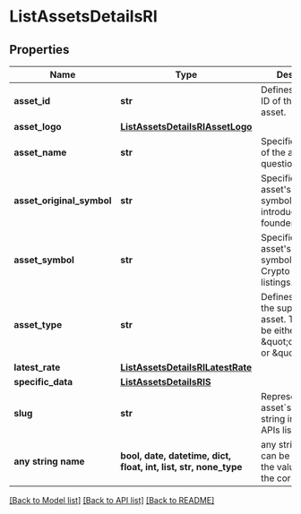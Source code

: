 # ListAssetsDetailsRI


## Properties
Name | Type | Description | Notes
------------ | ------------- | ------------- | -------------
**asset_id** | **str** | Defines the unique ID of the specific asset. | 
**asset_logo** | [**ListAssetsDetailsRIAssetLogo**](ListAssetsDetailsRIAssetLogo.md) |  | 
**asset_name** | **str** | Specifies the name of the asset in question. | 
**asset_original_symbol** | **str** | Specifies the asset&#39;s original symbol as introduced by its founders. | 
**asset_symbol** | **str** | Specifies the asset&#39;s unique symbol in the Crypto APIs listings. | 
**asset_type** | **str** | Defines the type of the supported asset. This could be either \&quot;crypto\&quot; or \&quot;fiat\&quot;. | 
**latest_rate** | [**ListAssetsDetailsRILatestRate**](ListAssetsDetailsRILatestRate.md) |  | 
**specific_data** | [**ListAssetsDetailsRIS**](ListAssetsDetailsRIS.md) |  | 
**slug** | **str** | Represents the asset&#x60;s unique slug string in Crypto APIs listings. | [optional] 
**any string name** | **bool, date, datetime, dict, float, int, list, str, none_type** | any string name can be used but the value must be the correct type | [optional]

[[Back to Model list]](../README.md#documentation-for-models) [[Back to API list]](../README.md#documentation-for-api-endpoints) [[Back to README]](../README.md)


